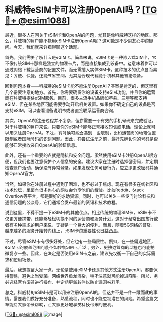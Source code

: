 # 科威特eSIM卡可以注册OpenAI吗？[[TG💪+ @esim1088](https://t.me/s/esim1088)]

最近，很多人在问关于eSIM卡和OpenAI的问题，尤其是像科威特这样的地区。那么，科威特的用户能不能用eSIM卡注册OpenAI呢？这可能是不少朋友心中的疑问。今天，我们就来详细聊聊这个话题。

首先，我们需要了解什么是eSIM卡。简单来说，eSIM卡是一种嵌入式SIM卡，它不像传统SIM卡那样是独立的物理卡片，而是直接集成到设备中。这意味着你可以通过网络下载运营商的配置文件，而无需插入实体SIM卡。这种技术的优点显而易见：方便、快捷，还能节省空间，尤其适合现代智能手机和其他智能设备。

回到问题本身——科威特的eSIM卡能不能注册OpenAI？答案是肯定的，但这里有几个需要注意的地方。首先，你需要确保你的设备支持eSIM功能，并且你的运营商在科威特提供eSIM服务。目前，很多主流手机品牌如苹果、三星等都支持eSIM，但在某些地区可能需要手动开启相关设置。如果你不确定自己的设备是否支持eSIM，可以查看设备说明书或者直接联系运营商咨询。

其次，OpenAI的注册过程并不复杂，但你需要一个有效的手机号码来完成验证。对于科威特的用户来说，只要你的eSIM卡能够正常接收短信或电话，理论上就可以用来注册OpenAI。不过，有时候可能会遇到一些限制，比如运营商的地理位置限制或者国际号码的识别问题。因此，在尝试注册之前，最好先确认你的号码是否能够正常接收来自OpenAI的验证信息。

此外，还有一个重要的点就是隐私和安全问题。虽然使用eSIM卡注册OpenAI很方便，但我们也要注意保护个人信息的安全。建议大家在注册时选择强密码，并定期检查账户活动，确保没有异常登录。如果发现任何可疑行为，应立即更改密码并通知OpenAI官方。

当然，如果你在注册过程中遇到了困难，也不必过于焦虑。现在有很多在线社区和技术论坛，里面有很多热心的网友会分享他们的经验。比如Reddit、Stack Overflow等平台，都是很好的求助资源。同时，也可以关注一些专门讨论科技和通信问题的公众号，它们通常会发布最新的资讯和技术教程。

说到这里，不得不提一下eSIM卡的其他优点。相比传统的物理SIM卡，eSIM卡不仅更方便携带，还能够轻松切换不同的运营商和服务计划。这对于经常出国旅行或者有多种需求的用户来说，无疑是一个巨大的便利。而且，随着5G网络的普及，越来越多的服务开始转向线上，eSIM卡的重要性也日益凸显。

不过，尽管eSIM卡有很多好处，但它也有一些局限性。例如，在一些偏远地区，eSIM卡的覆盖范围可能不如传统SIM卡广泛；另外，更换运营商的过程也可能稍微复杂一些。因此，在决定是否使用eSIM卡之前，建议先权衡一下自己的实际需求和使用场景。

最后，我想提醒大家一点，无论是使用eSIM卡还是其他方式注册OpenAI，都要保持警惕，避免上当受骗。网络世界鱼龙混杂，稍不注意就可能掉进陷阱。所以，务必选择官方渠道进行操作，并定期更新软件以防止漏洞被利用。

总之，科威特的eSIM卡是可以用来注册OpenAI的，但这并不是一件一蹴而就的事情。需要我们做好充分准备，熟悉流程，同时也不能忽视潜在的风险。希望这篇文章能给大家带来帮助，让大家更好地享受科技带来的便利。

[[TG💪+ @esim1088](https://t.me/s/esim1088) ![Image](https://i.postimg.cc/4NQfJmqS/Snipaste-2025-05-13-00-14-12.png)]